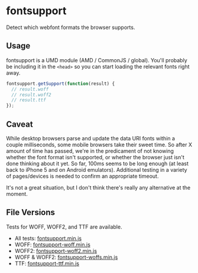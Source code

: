 # fontsupport

Detect which webfont formats the browser supports.

## Usage

fontsupport is a UMD module (AMD / CommonJS / global). You'll probably be including it in the `<head>` so you can start loading the relevant fonts right away.

```javascript
fontsupport.getSupport(function(result) {
  // result.woff
  // result.woff2
  // result.ttf
});
```
## Caveat
While desktop browsers parse and update the data URI fonts within a couple milliseconds, some mobile browsers take their sweet time. So after X amount of time has passed, we're in the predicament of not knowing whether the font format isn't supported, or whether the browser just isn't done thinking about it yet. So far, 100ms seems to be long enough (at least back to iPhone 5 and on Android emulators). Additional testing in a variety of pages/devices is needed to confirm an appropriate timeout.

It's not a great situation, but I don't think there's really any alternative at the moment.

## File Versions
Tests for WOFF, WOFF2, and TTF are available.

- All tests: [fontsupport.min.js](dist/fontsupport.min.js)
- WOFF: [fontsupport-woff.min.js](dist/fontsupport-woff.min.js)
- WOFF2: [fontsupport-woff2.min.js](dist/fontsupport-woff2.min.js)
- WOFF & WOFF2: [fontsupport-woffs.min.js](dist/fontsupport-woffs.min.js)
- TTF: [fontsupport-ttf.min.js](dist/fontsupport-ttf.min.js)

